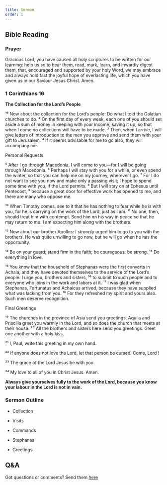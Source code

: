 ```yaml
---
title: Sermon 
order: 1
---
```


## Bible Reading

### Prayer
Gracious Lord, you have caused all holy scriptures to be written for our learning: help us so to hear them, read, mark, learn, and inwardly digest them, that, encouraged and supported by your holy Word, we may embrace and always hold fast the joyful hope of everlasting life, which you have given us in our Saviour Jesus Christ. Amen.
 



### 1 Corinthians 16
**The Collection for the Lord’s People**

¹⁶ Now about the collection for the Lord’s people: Do what I told the Galatian churches to do. ² On the first day of every week, each one of you should set aside a sum of money in keeping with your income, saving it up, so that when I come no collections will have to be made. ³ Then, when I arrive, I will give letters of introduction to the men you approve and send them with your gift to Jerusalem. ⁴ If it seems advisable for me to go also, they will accompany me.

Personal Requests

⁵ After I go through Macedonia, I will come to you—for I will be going through Macedonia. ⁶ Perhaps I will stay with you for a while, or even spend the winter, so that you can help me on my journey, wherever I go. ⁷ For I do not want to see you now and make only a passing visit; I hope to spend some time with you, if the Lord permits. ⁸ But I will stay on at Ephesus until Pentecost, ⁹ because a great door for effective work has opened to me, and there are many who oppose me.

¹⁰ When Timothy comes, see to it that he has nothing to fear while he is with you, for he is carrying on the work of the Lord, just as I am. ¹¹ No one, then, should treat him with contempt. Send him on his way in peace so that he may return to me. I am expecting him along with the brothers.

¹² Now about our brother Apollos: I strongly urged him to go to you with the brothers. He was quite unwilling to go now, but he will go when he has the opportunity.

¹³ Be on your guard; stand firm in the faith; be courageous; be strong. ¹⁴ Do everything in love.

¹⁵ You know that the household of Stephanas were the first converts in Achaia, and they have devoted themselves to the service of the Lord’s people. I urge you, brothers and sisters, ¹⁶ to submit to such people and to everyone who joins in the work and labors at it. ¹⁷ I was glad when Stephanas, Fortunatus and Achaicus arrived, because they have supplied what was lacking from you. ¹⁸ For they refreshed my spirit and yours also. Such men deserve recognition.

Final Greetings

¹⁹ The churches in the province of Asia send you greetings. Aquila and Priscilla greet you warmly in the Lord, and so does the church that meets at their house. ²⁰ All the brothers and sisters here send you greetings. Greet one another with a holy kiss.

²¹ I, Paul, write this greeting in my own hand.

²² If anyone does not love the Lord, let that person be cursed! Come, Lord !

²³ The grace of the Lord Jesus be with you.

²⁴ My love to all of you in Christ Jesus. Amen. 


**Always give yourselves fully to the work of the Lord, because you know your labour in the Lord is not in vain.**

### Sermon Outline

- Collection

- Visits

- Commands

- Stephanas

- Greetings

## Q&A
Got questions or comments? Send them [here](https://tinyurl.com/SGHACQuestionsAnswers)

